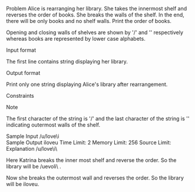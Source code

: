Problem
Alice is rearranging her library. She takes the innermost shelf and reverses the order of books. She breaks the walls of the shelf. In the end, there will be only books and no shelf walls. Print the order of books.

Opening and closing walls of shelves are shown by '/' and '\' respectively whereas books are represented by lower case alphabets.

Input format

The first line contains string  displaying her library.

Output format

Print only one string displaying Alice's library after rearrangement.

Constraints


Note

The first character of the string is '/' and the last character of the string is '\' indicating outermost walls of the shelf. 

Sample Input
/u/love\i\
Sample Output
iloveu
Time Limit: 2
Memory Limit: 256
Source Limit:
Explanation
/u/love\i\

Here Katrina breaks the inner most shelf and reverse the order. So the library will be  /uevoli\ . 

Now she breaks the outermost wall and reverses the order. So the library will be iloveu.
